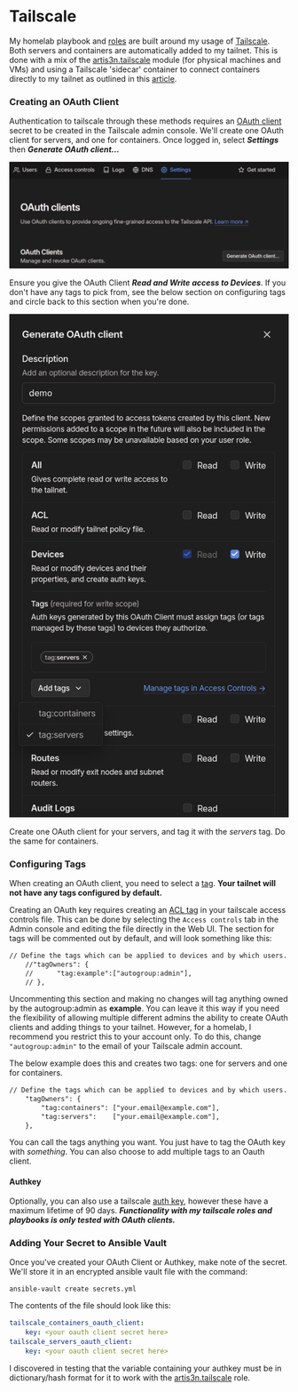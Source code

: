 # Tailscale
My homelab playbook and [roles](https://galaxy.ansible.com/ui/repo/published/joshrnoll/homelab/) are built around my usage of [Tailscale](https://tailscale.com). Both servers and containers are automatically added to my tailnet. This is done with a mix of the [artis3n.tailscale](https://galaxy.ansible.com/ui/standalone/roles/artis3n/tailscale/) module (for physical machines and VMs) and using a Tailscale 'sidecar' container to connect containers directly to my tailnet as outlined in this [article](https://tailscale.com/blog/docker-tailscale-guide). 

### Creating an OAuth Client
Authentication to tailscale through these methods requires an [OAuth client](https://tailscale.com/kb/1215/oauth-clients) secret to be created in the Tailscale admin console. We'll create one OAuth client for servers, and one for containers. Once logged in, select ***Settings*** then ***Generate OAuth client...***

![](generate-oauth-1.png)

Ensure you give the OAuth Client ***Read and Write access to Devices***. If you don't have any tags to pick from, see the below section on configuring tags and circle back to this section when you're done.

![](generate-oauth-2.png)

Create one OAuth client for your servers, and tag it with the *servers* tag. Do the same for containers. 

### Configuring Tags

When creating an OAuth client, you need to select a [tag](https://tailscale.com/kb/1068/tags). **Your tailnet will not have any tags configured by default.** 

Creating an OAuth key requires creating an [ACL tag](https://tailscale.com/kb/1068/acl-tags?q=acl%20tags) in your tailscale access controls file. This can be done by selecting the ```Access controls``` tab in the Admin console and editing the file directly in the Web UI. The section for tags will be commented out by default, and will look something like this:

```	
// Define the tags which can be applied to devices and by which users.
	//"tagOwners": {
	//  	"tag:example":["autogroup:admin"],
	// },
```
Uncommenting this section and making no changes will tag anything owned by the autogroup:admin as **example**. You can leave it this way if you need the flexibility of allowing multiple different admins the ability to create OAuth clients and adding things to your tailnet. However, for a homelab, I recommend you restrict this to your account only. To do this, change ```"autogroup:admin"``` to the email of your Tailscale admin account. 

The below example does this and creates two tags: one for servers and one for containers. 

```
// Define the tags which can be applied to devices and by which users.
	"tagOwners": {
		"tag:containers": ["your.email@example.com"],
		"tag:servers":    ["your.email@example.com"],
	},
```
You can call the tags anything you want. You just have to tag the OAuth key with *something*. You can also choose to add multiple tags to an Oauth client. 

#### Authkey

Optionally, you can also use a tailscale [auth key](https://tailscale.com/kb/1085/auth-keys), however these have a maximum lifetime of 90 days. ***Functionality with my tailscale roles and playbooks is only tested with OAuth clients.*** 

### Adding Your Secret to Ansible Vault

Once you've created your OAuth Client or Authkey, make note of the secret. We'll store it in an encrypted ansible vault file with the command:<br>

```
ansible-vault create secrets.yml
```
The contents of the file should look like this:

```YAML
tailscale_containers_oauth_client:
	key: <your oauth client secret here>
tailscale_servers_oauth_client:
	key: <your oauth client secret here>
```

I discovered in testing that the variable containing your authkey must be in dictionary/hash format for it to work with the [artis3n.tailscale](https://galaxy.ansible.com/ui/standalone/roles/artis3n/tailscale/) role.